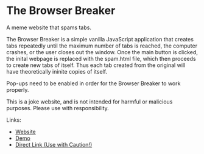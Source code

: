 # The Browser Breaker
A meme website that spams tabs.

The Browser Breaker is a simple vanilla JavaScript application that creates tabs repeatedly until the maximum number of tabs is
reached, the computer crashes, or the user closes out the window.  Once the main button is clicked, the inital webpage is replaced with the spam.html file, which then proceeds to create new tabs of itself.  Thus each tab created from the original will have theoretically ininite copies of itself.

Pop-ups need to be enabled in order for the Browser Breaker to work properly.

This is a joke website, and is not intended for harmful or malicious purposes.  Please use with responsibility.

Links:
+ [Website](https://ethanjustice.github.io/The-Browser-Breaker/)
+ [Demo](https://ethanjustice.github.io/The-Browser-Breaker/src/index.html)
+ [Direct Link (Use with Caution!)](https://ethanjustice.github.io/The-Browser-Breaker/src/spam.html)
